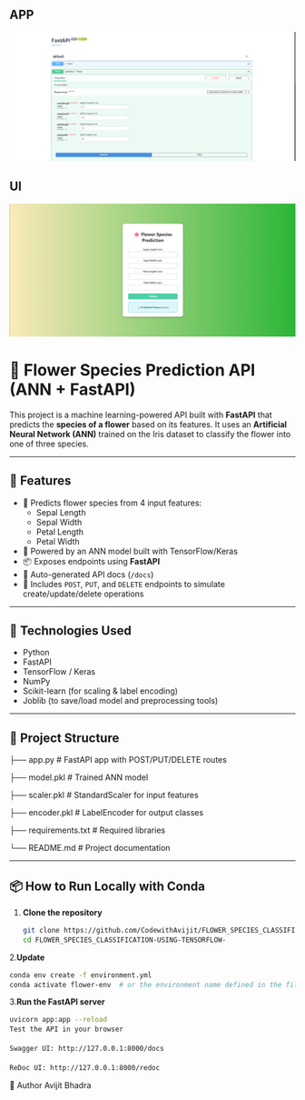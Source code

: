 
## APP

![App Screenshot](API.png)
## UI
![FRONT END SCREENSHOT](FRONT_END.png)
# 🌸 Flower Species Prediction API (ANN + FastAPI)

This project is a machine learning-powered API built with **FastAPI** that predicts the **species of a flower** based on its features. It uses an **Artificial Neural Network (ANN)** trained on the Iris dataset to classify the flower into one of three species.

---

## 🚀 Features

- 🔢 Predicts flower species from 4 input features:
  - Sepal Length
  - Sepal Width
  - Petal Length
  - Petal Width
- 🧠 Powered by an ANN model built with TensorFlow/Keras
- 📦 Exposes endpoints using **FastAPI**
- 📝 Auto-generated API docs (`/docs`)
- 🔄 Includes `POST`, `PUT`, and `DELETE` endpoints to simulate create/update/delete operations

---

## 🧠 Technologies Used

- Python
- FastAPI
- TensorFlow / Keras
- NumPy
- Scikit-learn (for scaling & label encoding)
- Joblib (to save/load model and preprocessing tools)

---

## 📁 Project Structure
├── app.py # FastAPI app with POST/PUT/DELETE routes

├── model.pkl # Trained ANN model

├── scaler.pkl # StandardScaler for input features

├── encoder.pkl # LabelEncoder for output classes

├── requirements.txt # Required libraries

└── README.md # Project documentation


---

## 📦 How to Run Locally with Conda

1. **Clone the repository**  
   ```bash
   git clone https://github.com/CodewithAvijit/FLOWER_SPECIES_CLASSIFICATION-USING-TENSORFLOW-.git
   cd FLOWER_SPECIES_CLASSIFICATION-USING-TENSORFLOW-
2.**Update**

  ```bash
conda env create -f environment.yml
conda activate flower-env  # or the environment name defined in the file
  ```
3.**Run the FastAPI server**
```bash
uvicorn app:app --reload
Test the API in your browser

Swagger UI: http://127.0.0.1:8000/docs

ReDoc UI: http://127.0.0.1:8000/redoc
```
📌 Author
Avijit Bhadra